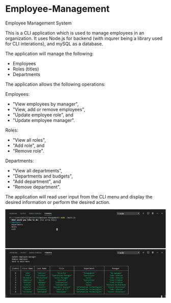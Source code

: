 # Employee-Management

Employee Management System

This is a CLI application which is used to manage employees in an organization. It uses Node.js for backend (with inqurer being a library used for CLI interations), and mySQL as a database. 

The application will manage the following:

* Employees
* Roles (titles)
* Departments

The application allows the following operations: 

Employees:
* "View employees by manager", 
* "View, add or remove employees", 
* "Update employee role", and
* "Update employee manager".

Roles:
* "View all roles", 
* "Add role", and
* "Remove role".

Departments: 
* "View all departments", 
* "Departments and budgets", 
* "Add department", and
* "Remove department".

The application will read user input from the CLI menu and display the desired information or perform the desired action.

![screenshot1](assets/screenshots/screenshot1.PNG)
![screenshot2](assets/screenshots/screenshot2.PNG)